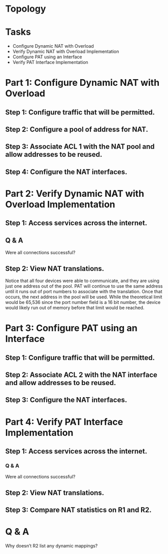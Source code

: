 # Topology

# Tasks
- Configure Dynamic NAT with Overload 
- Verify Dynamic NAT with Overload Implementation
- Configure PAT using an Interface
- Verify PAT Interface Implementation

# Part 1: Configure Dynamic NAT with Overload
## Step 1: Configure traffic that will be permitted.

## Step 2: Configure a pool of address for NAT.

## Step 3: Associate ACL 1 with the NAT pool and allow addresses to be reused.

## Step 4: Configure the NAT interfaces.

# Part 2: Verify Dynamic NAT with Overload Implementation
## Step 1: Access services across the internet.

## Q & A
Were all connections successful?

## Step 2: View NAT translations.
Notice that all four devices were able to communicate, and they are using just one address out of the pool. PAT will continue to use the same address until it runs out of port numbers to associate with the translation. Once that occurs, the next address in the pool will be used. While the theoretical limit would be 65,536 since the port number field is a 16 bit number, the device would likely run out of memory before that limit would be reached.

# Part 3: Configure PAT using an Interface
## Step 1: Configure traffic that will be permitted.

## Step 2: Associate ACL 2 with the NAT interface and allow addresses to be reused.

## Step 3: Configure the NAT interfaces.

# Part 4: Verify PAT Interface Implementation
## Step 1: Access services across the internet.

### Q & A
Were all connections successful?

## Step 2: View NAT translations.

## Step 3: Compare NAT statistics on R1 and R2.

# Q & A
Why doesn’t R2 list any dynamic mappings?


 
